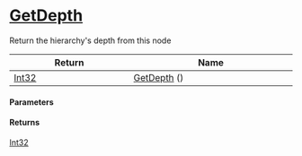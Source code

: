 # [GetDepth](./HierarchyElement--GetDepth.md)

Return the hierarchy's depth from this node

| Return<div><a href="#"><img width=375></a></div> | Name<div><a href="#"><img width=525></a></div> | 
| --- | --- | 
| [Int32](https://docs.microsoft.com/en-us/dotnet/api/System.Int32) | [GetDepth](./HierarchyElement--GetDepth.md) () | 


#### Parameters

#### Returns
[Int32](https://docs.microsoft.com/en-us/dotnet/api/System.Int32)<br>
